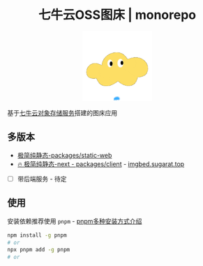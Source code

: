 <h1 align="center"> 七牛云OSS图床 | monorepo </h1>

<p align="center"><img width="160px" src="./packages/client/public/favicon.ico"/></p>

基于[七牛云对象存储服务](https://www.qiniu.com/products/kodo)搭建的图床应用

## 多版本
* [极简纯静态-packages/static-web](./packages/static-web)
* [🔥 极简纯静态-next - packages/client](./packages/client) - [imgbed.sugarat.top](https://imgbed.sugarat.top)
* [ ] 带后端服务 - 待定

## 使用

安装依赖推荐使用 `pnpm` - [pnpm多种安装方式介绍](https://pnpm.io/zh/installation)

```sh
npm install -g pnpm
# or
npx pnpm add -g pnpm
# or
```

